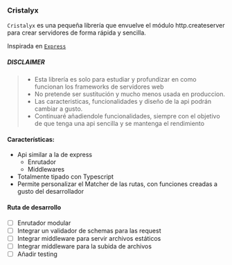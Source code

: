 ### Cristalyx

`Cristalyx` es una pequeña librería que envuelve el módulo http.createserver para crear servidores de forma rápida y sencilla.

Inspirada en [`Express`](https://expressjs.com/)

##### DISCLAIMER
> - Esta librería es solo para estudiar y profundizar en como funcionan los frameworks de servidores web
> - No pretende ser sustitución y mucho menos usada en produccion.
> - Las caracteristicas, funcionalidades y diseño de la api podrán cambiar a gusto.
> - Continuaré añadiendole funcionalidades, siempre con el objetivo de que tenga una api sencilla y se mantenga el rendimiento



#### Características:

- Api similar a la de express
  - Enrutador
  - Middlewares
- Totalmente tipado con Typescript
- Permite personalizar el Matcher de las rutas, con funciones creadas a gusto del desarrollador



#### Ruta de desarrollo

- [ ] Enrutador modular
- [ ] Integrar un validador de schemas para las request
- [ ] Integrar middleware para servir archivos estáticos
- [ ] Integrar middleware para la subida de archivos
- [ ] Añadir testing
